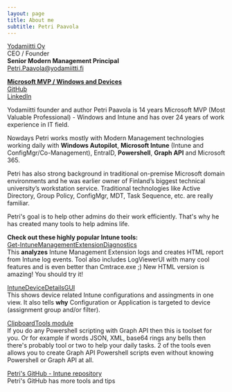 ```yaml
---
layout: page
title: About me
subtitle: Petri Paavola
---
```


[Yodamiitti Oy](https://www.yodamiitti.fi/en-us)  
CEO / Founder  
**Senior Modern Management Principal**  
Petri.Paavola@yodamiitti.fi

**[Microsoft MVP / Windows and Devices](https://mvp.microsoft.com/en-US/mvp/profile/cdb970c0-3c9a-e411-93f2-9cb65495d3c4)**  
[GitHub](https://github.com/petripaavola)  
[LinkedIn](https://www.linkedin.com/in/petri-paavola)  

Yodamiitti founder and author Petri Paavola is 14 years Microsoft MVP (Most Valuable Professional) - Windows and Intune
and has over 24 years of work experience in IT field.

Nowdays Petri works mostly with Modern Management technologies working daily with **Windows Autopilot**, **Microsoft Intune** (Intune and ConfigMgr/Co-Management), EntraID, **Powershell**, **Graph API** and Microsoft 365.

Petri has also strong background in traditional on-premise Microsoft domain environments and he was earlier owner of Finland’s biggest technical university’s workstation service. Traditional technologies like Active Directory, Group Policy, ConfigMgr, MDT, Task Sequence, etc. are really familiar.

Petri's goal is to help other admins do their work efficiently. That's why he has created many tools to help admins life.

**Check out these highly popular Intune tools:**  
[Get-IntuneManagementExtensionDiagnostics](https://github.com/petripaavola/Get-IntuneManagementExtensionDiagnostics)  
This **analyzes** Intune Management Extension logs and creates HTML report from Intune log events. Tool also includes LogViewerUI with many cool features and is even better than Cmtrace.exe ;) New HTML version is amazing! You should try it!

[IntuneDeviceDetailsGUI](https://github.com/petripaavola/IntuneDeviceDetailsGUI)  
This shows device related Intune configurations and assingments in one view. It also tells **why** Configuration or Application is targeted to device (assignment group and/or filter).

[ClipboardTools module](https://github.com/petripaavola/ClipboardTools)    
If you do any Powershell scripting with Graph API then this is toolset for you. Or for example if words JSON, XML, base64 rings any bells then there's probably tool or two to help your daily tasks. 2 of the tools even allows you to create Graph API Powershell scripts even without knowing Powershell or Graph API at all.

[Petri's GitHub - Intune repository](https://github.com/petripaavola/Intune)  
Petri's GitHub has more tools and tips
